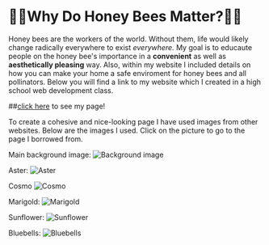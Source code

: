 # :honeybee::honeybee:Why Do Honey Bees Matter?:honeybee::honeybee:

Honey bees are the workers of the world. Without them, life would likely change radically everywhere to exist *everywhere.* My goal is to educaute people on the honey bee's importance in a **convenient** as well as **aesthetically pleasing** way. Also, within my website I included details on how you can make your home a safe enviroment for honey bees and all pollinators. Below you will find a link to my website which I created in a high school web development class.

##[click here](http://julia-tala98.github.io) to see my page! 

To create a cohesive and nice-looking page I have used images from other websites. Below are the images I used. Click on the picture to go to the page I borrowed from.

Main background image: ![Background image](http://wallpapercraze.com/images/wallpapers/honey_honeycomb_w1.jpeg)

Aster: ![Aster](http://www.gardeningknowhow.com/wp-content/uploads/2011/09/aster-400x267.jpg)

Cosmo ![Cosmo](http://www.seriouslyflowers.com/wp-content/uploads/2014/05/cosmo-flower.jpg)

Marigold: ![Marigold](http://www.namesofflowers.net/images/marigold-flower-3.jpg)

Sunflower: ![Sunflower](http://www.understanding-horse-nutrition.com/images/black-oil-sunflower-seeds-p.jpg)

Bluebells: ![Bluebells](http://static.squarespace.com/static/50ce11c4e4b0c301a8235997/t/50d17081e4b0cf581b4f9d2d/1355903105982/bluebells1.jpg)

